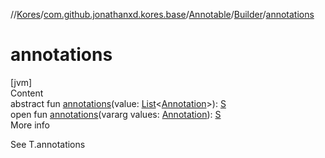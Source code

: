 //[Kores](../../../index.md)/[com.github.jonathanxd.kores.base](../../index.md)/[Annotable](../index.md)/[Builder](index.md)/[annotations](annotations.md)



# annotations  
[jvm]  
Content  
abstract fun [annotations](annotations.md)(value: [List](https://kotlinlang.org/api/latest/jvm/stdlib/kotlin.collections/-list/index.html)<[Annotation](../../-annotation/index.md)>): [S](index.md)  
open fun [annotations](annotations.md)(vararg values: [Annotation](../../-annotation/index.md)): [S](index.md)  
More info  


See T.annotations

  



